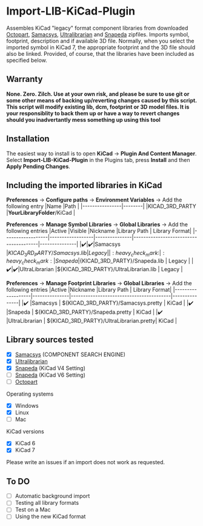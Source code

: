 # Import-LIB-KiCad-Plugin

Assembles KiCad "legacy" format component libraries from downloaded
[Octopart](https://octopart.com/), [Samacsys](https://componentsearchengine.com/), [Ultralibrarian](https://app.ultralibrarian.com/search) and [Snapeda](https://www.snapeda.com/home/) zipfiles. Imports symbol, footprint, description and if available 3D file. Normally, when you select the imported symbol in KiCad 7, the appropriate footprint and the 3D file should also be linked. Provided, of course, that the libraries have been included as specified below. 

## Warranty
**None. Zero. Zilch. Use at your own risk, and please be sure to use git or some other means of backing up/reverting changes caused by this script. This script will modify existing lib, dcm, footprint or 3D model files. It is your responsiblity to back them up or have a way to revert changes should you inadvertantly mess something up using this tool** 

## Installation
The easiest way to install is to open **KiCad** -> **Plugin And Content Manager**. Select **Import-LIB-KiCad-Plugin** in the Plugins tab, press **Install** and then **Apply Pending Changes**.

## Including the imported libraries in KiCad

**Preferences** -> **Configure paths** -> **Environment Variables** -> Add the following entry
|Name            |Path    |
|----------------|--------|
|KICAD_3RD_PARTY |**YourLibraryFolder**/KiCad |

**Preferences** -> **Manage Symbol Libraries** -> **Global Libraries** -> Add the following entries
|Active            |Visible           |Nickname       |Library Path                           | Library Format|
|------------------|------------------|---------------|---------------------------------------|---------------|
|:heavy_check_mark:|:heavy_check_mark:|Samacsys       |${KICAD_3RD_PARTY}/Samacsys.lib        | Legacy        |
|:heavy_check_mark:|:heavy_check_mark:|Snapeda        |${KICAD_3RD_PARTY}/Snapeda.lib         | Legacy        |
|:heavy_check_mark:|:heavy_check_mark:|UltraLibrarian |${KICAD_3RD_PARTY}/UltraLibrarian.lib  | Legacy        |

**Preferences** -> **Manage Footprint Libraries** -> **Global Libraries** -> Add the following entries
|Active             |Nickname       |Library Path                             | Library Format|
|-------------------|---------------|-----------------------------------------|---------------|
|:heavy_check_mark: |Samacsys       | ${KICAD_3RD_PARTY}/Samacsys.pretty      | KiCad         |
|:heavy_check_mark: |Snapeda        | ${KICAD_3RD_PARTY}/Snapeda.pretty       | KiCad         |
|:heavy_check_mark: |UltraLibrarian | ${KICAD_3RD_PARTY}/UltraLibrarian.pretty| KiCad         |

## Library sources tested
- [x] [Samacsys](https://componentsearchengine.com/) (COMPONENT SEARCH ENGINE)
- [x] [Ultralibrarian](https://app.ultralibrarian.com/search)
- [x] [Snapeda](https://www.snapeda.com/home/) (KiCad V4 Setting)
- [ ] [Snapeda](https://www.snapeda.com/home/) (KiCad V6 Setting)
- [ ] [Octopart](https://octopart.com/)

Operating systems
- [x] Windows
- [x] Linux
- [ ] Mac

KiCad versions
- [x] KiCad 6
- [x] KiCad 7

Please write an issues if an import does not work as requested.

## To DO
- [ ] Automatic background import
- [ ] Testing all library formats
- [ ] Test on a Mac
- [ ] Using the new KiCad format